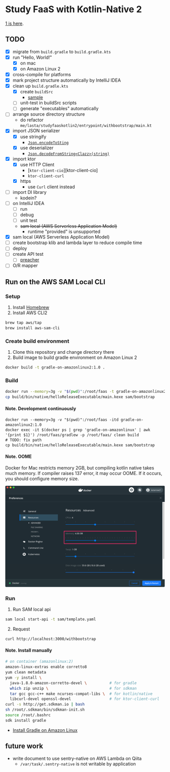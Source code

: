 # Study FaaS with Kotlin-Native 2
[1 is here](https://github.com/lasta/study-faas-kotlin).

## TODO
- [x] migrate from `build.gradle` to `build.gradle.kts`
- [x] run "Hello, World!"
  - [x] on mac
  - [x] on Amazon Linux 2
- [x] cross-compile for platforms
- [x] mark project structure automatically by IntelliJ IDEA
- [x] clean up `build.gradle.kts`
  - [x] create `buildSrc`
    - [sample][create buildSrc]
  - [ ] unit-test in buildSrc scripts
  - [ ] generate "executables" automatically
- [ ] arrange source directory structure
  - do refactor `me/lasta/studyfaaskotlin2/entrypoint/withbootstrap/main.kt`
- [x] import JSON serializer
  - [x] use stringify
    - [`Json.encodeToSting`][kotlinx.serialization]
  - [x] use deserializer
    - [`Json.decodeFromString<Clazz>(string)`][kotlinx.serialization]
- [x] import ktor
  - [x] use HTTP Client
    - [`ktor-client-cio`][ktor-client-cio]
    - `ktor-client-curl`
  - [x] https
    - use `Curl` client instead
- [ ] import DI library
  - kodein?
- [ ] on IntelliJ IDEA
  - [ ] run
  - [ ] debug
  - [ ] unit test
  - ~~sam local (AWS Serverless Application Model)~~
    - runtime "provided" is unsupported
- [x] sam local (AWS Serverless Application Model)
- [ ] create bootstrap klib and lambda layer to reduce compile time
- [ ] deploy
- [ ] create API test
  - [ ] [preacher][preacher]
- [ ] O/R mapper

[example to build at once]: https://github.com/JetBrains/kotlin/blob/1.3.20/libraries/tools/kotlin-gradle-plugin-integration-tests/src/test/resources/testProject/new-mpp-native-binaries/kotlin-dsl/build.gradle.kts
[create buildSrc]: https://www.itcowork.co.jp/blog/?p=5357
[preacher]: https://github.com/ymoch/preacher
[kotlinx.serialization]: https://github.com/Kotlin/kotlinx.serialization#introduction-and-references

## Run on the AWS SAM Local CLI
### Setup
1. Install [Homebrew][Homebrew]
2. Install AWS CLI2
```sh
brew tap aws/tap
brew install aws-sam-cli
```

### Create build environment
1. Clone this repository and change directory there
2. Build image to build gradle environment on Amazon Linux 2
```sh
docker build -t gradle-on-amazonlinux2:1.0 .
```

### Build
```sh
docker run --memory=3g -v "$(pwd)":/root/faas -t gradle-on-amazonlinux2:1.0 /root/faas/gradlew -p /root/faas/ clean build
cp build/bin/native/helloReleaseExecutable/main.kexe sam/bootstrap
```

#### Note. Development continuously
```shell script
docker run --memory=3g -v "$(pwd)":/root/faas -itd gradle-on-amazonlinux2:1.0
docker exec -it $(docker ps | grep 'gradle-on-amazonlinux' | awk '{print $1}') /root/faas/gradlew -p /root/faas/ clean build
# TODO: fix path
cp build/bin/native/helloReleaseExecutable/main.kexe sam/bootstrap
```

#### Note. OOME
Docker for Mac restricts memory 2GB, but compiling kotlin native takes much memory.
If compiler raises 137 error, it may occur OOME.
If it occurs, you should configure memory size.

![change memory size from 2G to 3G]( ./doc/assets/allocate-more-memory.png )

### Run
1. Run SAM local api
```sh
sam local start-api -t sam/template.yaml
```
2. Request
```shell script
curl http://localhost:3000/withbootstrap
```

#### Note. Install manually
```sh
# on container (amazonlinux:2)
amazon-linux-extras enable corretto8
yum clean metadata
yum -y install \
  java-1.8.0-amazon-corretto-devel \          # for gradle
  which zip unzip \                           # for sdkman
  tar gcc gcc-c++ make ncurses-compat-libs \  # for kotlin/native
  libcurl-devel openssl-devel                 # for ktor-client-curl
curl -s http://get.sdkman.io | bash
sh /root/.sdkman/bin/sdkman-init.sh
source /root/.bashrc
sdk install gradle
```


* [Install Gradle on Amazon Linux][install gradle on amazon linux]

[install gradle on amazon linux]: https://hacknote.jp/archives/16618/

## future work
* write document to use sentry-native on AWS Lambda on Qiita
    * `/var/task/.sentry-native` is not writable by application

<!-- FIXME: described below is for study-faas-kotlin (1). 
            should be adapted for 2.
### Test
#### on Mac
```console
$ ./gradlew allTests

> Configure project :
Kotlin Multiplatform Projects are an experimental feature.

BUILD SUCCESSFUL in 1s
8 actionable tasks: 2 executed, 6 up-to-date
```

## Example server
The API server to test client.

### Run the server
```console
$ ./gradlew ":etc:example:server:run"
```

See also [server's README.md](etc/example/server/README.md).
-->

[Homebrew]: https://brew.sh/
[Installing the AWS Toolkit for JetBrains]: https://docs.aws.amazon.com/toolkit-for-jetbrains/latest/userguide/setup-toolkit.html
[Installing the AWS SAM CLI]: https://docs.aws.amazon.com/serverless-application-model/latest/developerguide/serverless-sam-cli-install.html
